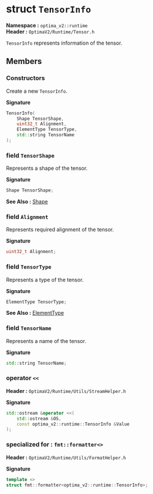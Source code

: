 struct `TensorInfo`
=======================
__Namespace :__ `optima_v2::runtime`  
__Header :__ `OptimaV2/Runtime/Tensor.h`

`TensorInfo` represents information of the tensor.

## Members
### Constructors
Create a new `TensorInfo`.

__Signature__
``` cpp
TensorInfo(
    Shape TensorShape,
    uint32_t Alignment,
    ElementType TensorType,
    std::string TensorName
);
```

### field `TensorShape`
Represents a shape of the tensor.

__Signature__
``` cpp
Shape TensorShape;
```

__See Also :__ [Shape](../classes/shape.md)

### field `Alignment`
Represents required alignment of the tensor.

__Signature__
``` cpp
uint32_t Alignment;
```

### field `TensorType`
Represents a type of the tensor.

__Signature__
``` cpp
ElementType TensorType;
```

__See Also :__ [ElementType](../enums/element_type.md)

### field `TensorName`
Represents a name of the tensor.

__Signature__
``` cpp
std::string TensorName;
```

### operator `<<`
__Header :__ `OptimaV2/Runtime/Utils/StreamHelper.h`

__Signature__
``` cpp
std::ostream &operator <<(
    std::ostream &OS,
    const optima_v2::runtime::TensorInfo &Value
);
```

### specialized for : `fmt::formatter<>`
__Header :__ `OptimaV2/Runtime/Utils/FormatHelper.h`

__Signature__
``` cpp
template <>
struct fmt::formatter<optima_v2::runtime::TensorInfo>;
```
